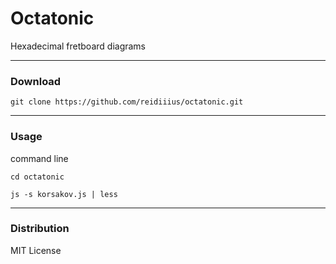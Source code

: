 # Octatonic
Hexadecimal fretboard diagrams

---

### Download

    git clone https://github.com/reidiiius/octatonic.git

---

### Usage
command line

    cd octatonic

    js -s korsakov.js | less

---

### Distribution
MIT License

